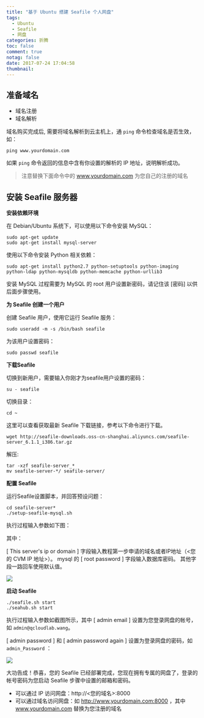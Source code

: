 ```yaml
---
title: "基于 Ubuntu 搭建 Seafile 个人网盘"
tags:
  - Ubuntu
  - Seafile
  - 网盘
categories: 折腾
toc: false
comment: true
notag: false
date: 2017-07-24 17:04:58
thumbnail:
---
```


## 准备域名

- 域名注册
- 域名解析

域名购买完成后, 需要将域名解析到云主机上，通 `ping` 命令检查域名是否生效，如：

```
ping www.yourdomain.com
```

如果 `ping` 命令返回的信息中含有你设置的解析的 IP 地址，说明解析成功。

> 注意替换下面命令中的 www.yourdomain.com 为您自己的注册的域名

## 安装 Seafile 服务器

**安装依赖环境**

在 Debian/Ubuntu 系统下，可以使用以下命令安装 MySQL：

```
sudo apt-get update
sudo apt-get install mysql-server
```

使用以下命令安装 Python 相关依赖：

```
sudo apt-get install python2.7 python-setuptools python-imaging python-ldap python-mysqldb python-memcache python-urllib3
```

安装 MySQL 过程需要为 MySQL 的 root 用户设置新密码，请记住该 [密码] 以供后面步骤使用。

**为 Seafile 创建一个用户**

创建 Seafile 用户，使用它运行 Seafile 服务：

```
sudo useradd -m -s /bin/bash seafile
```

为该用户设置密码：

```
sudo passwd seafile
```

**下载Seafile**

切换到新用户，需要输入你刚才为seafile用户设置的密码：

```
su - seafile
```

切换目录：

```
cd ~
```

这里可以查看获取最新 Seafile 下载链接，参考以下命令进行下载。

```
wget http://seafile-downloads.oss-cn-shanghai.aliyuncs.com/seafile-server_6.1.1_i386.tar.gz
```

解压:

```
tar -xzf seafile-server_*
mv seafile-server-*/ seafile-server/
```

**配置 Seafile**

运行Seafile设置脚本，并回答预设问题：

```
cd seafile-server*
./setup-seafile-mysql.sh
```

执行过程输入参数如下图：

其中：

[ This server's ip or domain ] 字段输入教程第一步申请的域名或者IP地址（<您的 CVM IP 地址>）。
mysql 的 [ root password ] 字段输入数据库密码。
其他字段一路回车使用默认值。

![](http://upload-images.jianshu.io/upload_images/4368698-f9c351cd604618ec.png?imageMogr2/auto-orient/strip%7CimageView2/2/w/1240)

**启动 Seafile**

```
./seafile.sh start
./seahub.sh start
```

执行过程输入参数如截图所示，其中 [ admin email ] 设置为您登录网盘的帐号，如 `admin@qcloudlab.wang`。

[ admin password ] 和 [ admin password again ] 设置为登录网盘的密码，如  `admin_Password` ：

![](http://upload-images.jianshu.io/upload_images/4368698-a53a5ff6fc6678e7.png?imageMogr2/auto-orient/strip%7CimageView2/2/w/1240)

大功告成！恭喜，您的 Seafile 已经部署完成，您现在拥有专属的网盘了，登录的帐号密码为您启动 Seafile 步骤中设置的邮箱和密码。

- 可以通过 IP 访问网盘：http://<您的域名>:8000
- 可以通过域名访问网盘：如 http://www.yourdomain.com:8000 ，其中 www.yourdomain.com 替换为您注册的域名